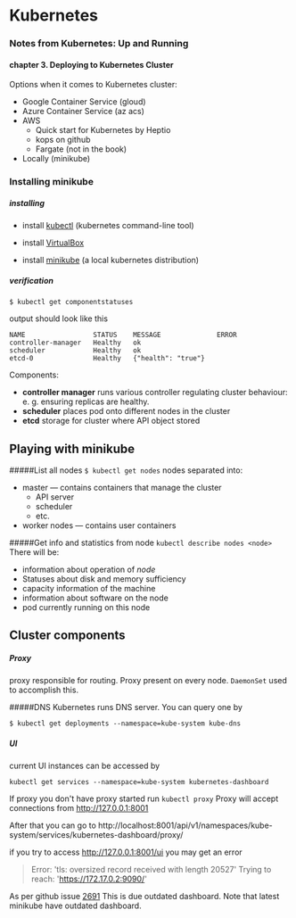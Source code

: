 # Kubernetes
### Notes from Kubernetes: Up and Running
#### chapter 3. Deploying to Kubernetes Cluster

Options when it comes to Kubernetes cluster:
* Google Container Service (gloud)
* Azure Container Service (az acs)
* AWS 
    * Quick start for Kubernetes by Heptio
    * kops on github
    * Fargate (not in the book)
* Locally (minikube)

### Installing minikube

##### installing
* install [kubectl](https://kubernetes.io/docs/tasks/tools/install-kubectl/) (kubernetes command-line tool)

* install [VirtualBox](virtualbox.org)


* install [minikube](https://github.com/kubernetes/minikube) (a local kubernetes distribution)

##### verification
`$ kubectl get componentstatuses`

output should look like this
```
NAME                 STATUS    MESSAGE              ERROR
controller-manager   Healthy   ok                   
scheduler            Healthy   ok                   
etcd-0               Healthy   {"health": "true"}   
```

Components:
* **controller manager** runs various controller regulating cluster behaviour: e. g. ensuring replicas are healthy.
* **scheduler** places pod onto different nodes in the cluster
* **etcd** storage for cluster where API object stored

## Playing with minikube 

#####List all nodes
`$ kubectl get nodes` 
nodes separated into:
* master — contains containers that manage the cluster
    * API server
    * scheduler
    * etc.
* worker nodes — contains user containers

#####Get info and statistics from node
`kubectl describe nodes <node>` 
There will be:
* information about operation of _node_
* Statuses about disk and memory sufficiency
* capacity information of the machine
* information about software on the node
* pod currently running on this node

## Cluster components

##### Proxy
proxy responsible for routing. Proxy present on every node.
`DaemonSet` used to accomplish this.

#####DNS
Kubernetes runs DNS server. You can query one by 
```
$ kubectl get deployments --namespace=kube-system kube-dns
```

##### UI
current UI instances can be accessed by 
```
kubectl get services --namespace=kube-system kubernetes-dashboard
```
If proxy you don't have proxy started run
`kubectl proxy`
Proxy will accept connections from http://127.0.0.1:8001

After that you can go to 
http://localhost:8001/api/v1/namespaces/kube-system/services/kubernetes-dashboard/proxy/

if you try to access http://127.0.0.1:8001/ui you may get an error
>Error: 'tls: oversized record received with length 20527'
Trying to reach: 'https://172.17.0.2:9090/'

As per github issue [2691](https://github.com/kubernetes/dashboard/issues/2691)
This is due outdated dashboard. Note that latest minikube have outdated dashboard.